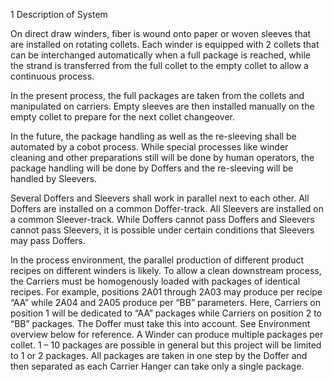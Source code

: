1 Description of System

On direct draw winders, fiber is wound onto paper or woven sleeves that are installed on rotating collets. Each winder is equipped with 2 collets that can be interchanged automatically when a full package is reached, while the strand is transferred from the full collet to the empty collet to allow a continuous process.

In the present process, the full packages are taken from the collets and manipulated on carriers. Empty sleeves are then installed manually on the empty collet to prepare for the next collet changeover.

In the future, the package handling as well as the re-sleeving shall be automated by a cobot process. While special processes like winder cleaning and other preparations still will be done by human operators, the package handling will be done by Doffers and the re-sleeving will be handled by Sleevers.

Several Doffers and Sleevers shall work in parallel next to each other. All Doffers are installed on a common Doffer-track. All Sleevers are installed on a common Sleever-track. While Doffers cannot pass Doffers and Sleevers cannot pass Sleevers, it is possible under certain conditions that Sleevers may pass Doffers.

In the process environment, the parallel production of different product recipes on different winders is likely. To allow a clean downstream process, the Carriers must be homogenously loaded with packages of identical recipes. For example, positions 2A01 through 2A03 may produce per recipe “AA” while 2A04 and 2A05 produce per “BB” parameters. Here, Carriers on position 1 will be dedicated to “AA” packages while Carriers on position 2 to “BB” packages. The Doffer must take this into account. See Environment overview below for reference. A Winder can produce multiple packages per collet. 1 – 10 packages are possible in general but this project will be
limited to 1 or 2 packages. All packages are taken in one step by the Doffer and then separated as each Carrier Hanger can take only a single package.
